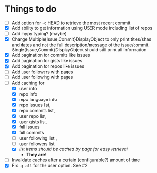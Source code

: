 # Things to do
- [ ] Add option for -c HEAD to retrieve the most recent commit
- [x] Add ability to get information using USER mode including list of repos
- [ ] Add mypy typing? (maybe)
- [x] Change Multiple{Issue,Commit}DisplayObject to only print titles/shas and dates and not the full description/message of the issue/commit. Single{Issue,Commit}DisplayObject should still print all information
- [x] Add pagination for commits like issues
- [x] Add pagination for gists like issues
- [x] Add pagination for repos like issues
- [ ] Add user followers with pages
- [ ] Add user following with pages
- [ ] Add caching for
  - [x]  user info
  - [x]  repo info
  - [x]  repo language info
  - [x]  repo issues list,
  - [x]  repo commits list,
  - [x]  user repo list,
  - [x]  user gists list,
  - [x]  full issues
  - [x]  full commits
  - [ ]  user following list ,
  - [ ]  user followers list
  - [x] *list items should be cached by page for easy retrieval*
    - **They are!**
- [ ]  Invalidate caches after a certain (configurable?) amount of time
- [x]  Fix `-g all` for the user option. See #2
